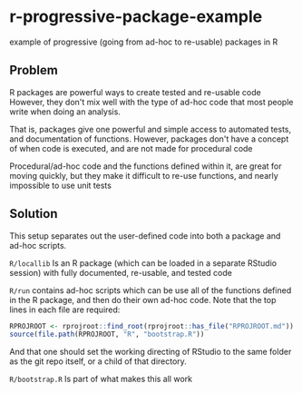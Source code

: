 # r-progressive-package-example
example of progressive (going from ad-hoc to re-usable) packages in R

## Problem
R packages are powerful ways to create tested and re-usable code
However, they don't mix well with the type of ad-hoc code that most people
write when doing an analysis.

That is, packages give one powerful and simple access to automated tests, and
documentation of functions.  However, packages don't have a concept of when
code is executed, and are not made for procedural code

Procedural/ad-hoc code and the functions defined within it, are great for
moving quickly, but they make it difficult to re-use functions, and nearly
impossible to use unit tests

## Solution
This setup separates out the user-defined code into both a package and ad-hoc
scripts.

``
R/locallib
``
Is an R package (which can be loaded in a separate RStudio session) with fully documented, re-usable, and tested code

``
R/run
``
contains ad-hoc scripts which can be use all of the functions defined in the R package, and then do their own ad-hoc code.  Note that the top lines in each file are required:

```R
RPROJROOT <- rprojroot::find_root(rprojroot::has_file("RPROJROOT.md"))
source(file.path(RPROJROOT, "R", "bootstrap.R"))
```

And that one should set the working directing of RStudio to the same folder as the git repo itself, or a child of that directory.

``
R/bootstrap.R
``
Is part of what makes this all work

